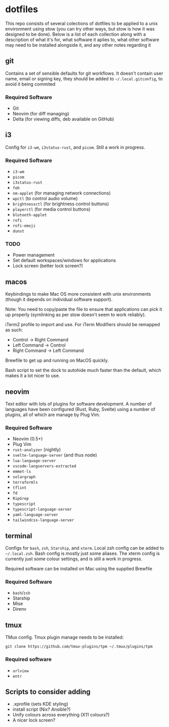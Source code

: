 # dotfiles

This repo consists of several colections of dotfiles to be applied to a unix
environment using stow (you can try other ways, but stow is how it was designed
to be done). Below is a list of each collection along with a description of what
it's for, what software it aplies to, what other software may need to be
installed alongside it, and any other notes regarding it

## git

Contains a set of sensible defaults for git workflows. It doesn't contain user
name, email or signing key, they should be added to `~/.local.gitconfig`, to
avoid it being commited

### Required Software

- Git
- Neovim (for diff managing)
- Delta (for viewing diffs, deb available on GitHub)

## i3

Config for `i3-wm`, `i3status-rust`, and `picom`. Still a work in progress.

### Required Software

* `i3-wm`
* `picom`
* `i3status-rust`
* `feh`
* `nm-applet` (for managing network connections)
* `wpctl` (to control audio volume)
* `brightnessctl` (for brightness control buttons)
* `playerctl` (for media control buttons)
* `blutooth-applet`
* `rofi`
* `rofi-emoji`
* `dunst`

### TODO

* Power management
* Set default workspaces/windows for applications
* Lock screen (better lock screen?)

## macos

Keybindings to make Mac OS more consistent with unix environments (though it
depends on individual software support).

Note: You need to copy/paste the file to ensure that applications can pick it up
properly (symlinking as per stow doesn't seem to work reliably).

iTerm2 profile to import and use. For iTerm Modifiers should be remapped as
such:

- Control -> Right Command
- Left Command -> Control
- Right Command -> Left Command

Brewfile to get up and running on MacOS quickly.

Bash script to set the dock to autohide much faster than the default, which
makes it a lot nicer to use.

## neovim

Text editor with lots of plugins for software development. A number of languages
have been configured (Rust, Ruby, Svelte) using a number of plugins, all of
which are manage by Plug Vim.

### Required Software

* Neovim (0.5+)
* Plug Vim
* `rust-analyzer` (nightly)
* `svelte-language-server` (and thus node)
* `lua-language-server`
* `vscode-langservers-extracted`
* `emmet-ls`
* `solargraph`
* `terraformls`
* `tflint`
* `fd`
* `RipGrep`
* `typescript`
* `typescript-language-server`
* `yaml-language-server`
* `tailwindcss-language-server`

## terminal

Configs for `bash`, `zsh`, `Starship`, and `xterm`. Local zsh config can be added to
`~/.local.zsh`. Bash config is mostly just some aliases. The xterm config is
currently just some colour settings, and is still a work in progress.

Required software can be installed on Mac using the supplied Brewfile

### Required Software

* `bash`/`zsh`
* Starship
* Mise
* Direnv

## tmux

TMux config. Tmux plugin manage needs to be installed:

```
git clone https://github.com/tmux-plugins/tpm ~/.tmux/plugins/tpm
```

### Required software

* `urlview`
* `entr`

## Scripts to consider adding

* .xprofile (sets KDE styling)
* install script (Nix? Ansible?)
* Unify colours across everything (X11 colours?)
* A nicer lock screen?
